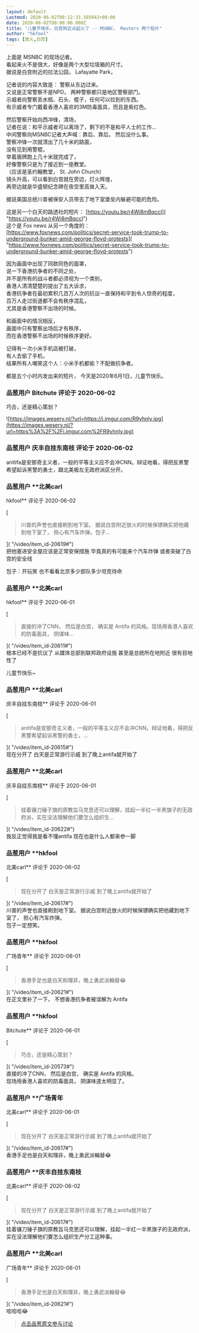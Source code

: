 ```yaml
---
layout: default
Lastmod: 2020-06-02T08:12:33.585042+00:00
date: 2020-06-02T00:00:00.000Z
title: "儿童节快乐，白宫附近点起火了 -- MSNBC， Reuters 两个短片"
author: "hkfool"
tags: [放火,白宫]
---
```


上面是 MSNBC 的现场记者。  
看起来火不是很大，好像是两个大型垃圾箱的尺寸。  
据说是白宫附近的拉法公园， Lafayatte Park，  
  
记者说的内容大致是： 警察从东边过来。  
又说是正常警察不是NPD， 两种警察都只是地区警察部门。  
示威者向警察丢水瓶、石头、棍子，任何可以捡到的东西。  
有示威者专门戴着香港人喜欢的3M防毒面具，而且是紫红色。  
  
然后警察开始向西冲锋，清场，  
记者在说：和平示威者可以离场了，剩下的不是和平人士的工作...  
中间警察向MSNBC记者大声喊：靠后、靠后。 然后没什么事。  
警察冲锋一次就清出了几十米的路面，  
没有见到用警棍，  
举着盾牌跑上几十米就完成了，  
好像警察只是为了接近到一座教堂。  
（应该是圣约翰教堂， St. John Church）  
镜头升高，可以看到白宫就在旁边，灯火辉煌，  
再旁边就是华盛顿纪念碑在夜空里高耸入天。  
  
据说美国总统川普被保安人员带去了地下室堡垒内躲避可能的危险。  
  
这是另一个白天的路透社的短片： [https://youtu.be/r4Wi8mBqccI]( "https://youtu.be/r4Wi8mBqccI")  
这个是 Fox news 从另一个角度的： [https://www.foxnews.com/politics/secret-service-took-trump-to-underground-bunker-amid-george-floyd-protests]( "https://www.foxnews.com/politics/secret-service-took-trump-to-underground-bunker-amid-george-floyd-protests")  
  
因为画面中出现了同款同色的面罩，  
说一下香港抗争者的不同之处，  
并不是所有的战斗者都必须视为一个类别，  
香港人清清楚楚的提出了五大诉求，  
香港抗争者在最初累积几百万人次的抗议一直保持和平到令人惊奇的程度，  
百万人走过街道都不会有秩序混乱，  
尤其是香港警察不出场的时候。  
  
和画面中的情况相反，  
画面中只有警察出场后才有秩序，  
而在香港警察不出场的时候秩序更好。  
  
记得有一次小米手机店被打破，  
有人去偷了手机，  
结果所有人嘲笑这个人：小米手机都偷？不配做抗争者。  
  
都是五个小时内发出来的短片， 今天是2020年6月1日，儿童节快乐。

            
### 品葱用户 **Bitchute** 评论于 2020-06-02
        
巧合，还是精心策划？  
  
![https://images.weserv.nl/?url=https://i.imgur.com/R9yhnly.jpg](https://images.weserv.nl/?url=https%3A%2F%2Fi.imgur.com%2FR9yhnly.jpg)
        


            
### 品葱用户 **庆丰自挂东南枝** 评论于 2020-06-02
        
anitifa是安那奇主义者，一般的平等主义应不会冲CNN。辩证地看，得把反黑警希望起诉黑警的勇士，跟北美极左无政府派区分开。
        


            
### 品葱用户 **北美carl 
hkfool** 评论于 2020-06-02
        
[

> 川普的声誉也直接刷到地下室。 据说白宫附近放火的时候保镖确实把他藏到地下室了， 担心有汽车炸弹。包子...

]( "/video/item_id-20619#")  
把他塞进安全屋应该是正常安保措施 毕竟真的有可能来个汽车炸弹 或者突破了白宫的安全线  
  
包子：开玩笑 也不看看北京多少部队多少坦克待命
        


            
### 品葱用户 **北美carl 
hkfool** 评论于 2020-06-01
        
[

> 直接的冲了CNN， 然后是白宫， 确实是 Antifa 的风格。现场用香港人喜欢的防毒面具， 阴谋味...

]( "/video/item_id-20611#")  
根本已经不是抗议了 从媒体总部到联邦政府设施 甚至是总统所在地附近 很有目地性了  
  
儿童节快乐~
        


            
### 品葱用户 **北美carl 
庆丰自挂东南枝** 评论于 2020-06-01
        
[

> anitifa是安那奇主义者，一般的平等主义应不会冲CNN。辩证地看，得把反黑警希望起诉黑警的勇士，...

]( "/video/item_id-20615#")  
现在分开了 白天是正常游行示威 到了晚上antifa就开始了
        


            
### 品葱用户 **北美carl 
庆丰自挂东南枝** 评论于 2020-06-01
        
[

> 挂着镰刀锤子旗的原教旨马克思还可以理解，挂起一半红一半黑旗子的无政府派，实在没法理解他们要怎么组织生...

]( "/video/item_id-20622#")  
我反正觉得我是看不懂antifa 现在也是什么人都来参一脚
        


            
### 品葱用户 **hkfool 
北美carl** 评论于 2020-06-02
        
[

> 现在分开了 白天是正常游行示威 到了晚上antifa就开始了

]( "/video/item_id-20617#")  
川普的声誉也直接刷到地下室。 据说白宫附近放火的时候保镖确实把他藏到地下室了， 担心有汽车炸弹。  
包子一定想笑。
        


            
### 品葱用户 **hkfool 
广场青年** 评论于 2020-06-01
        
[

> 香港手足也是白天和理非，晚上勇武派輪替😂

]( "/video/item_id-20621#")  
在正文里补了一下， 不想香港抗争者被误解为 Antifa
        


            
### 品葱用户 **hkfool 
Bitchute** 评论于 2020-06-01
        
[

> 巧合，还是精心策划？

]( "/video/item_id-20573#")  
直接的冲了CNN， 然后是白宫， 确实是 Antifa 的风格。  
现场用香港人喜欢的防毒面具， 阴谋味道太明显了。
        


            
### 品葱用户 **广场青年 
北美carl** 评论于 2020-06-01
        
[

> 现在分开了 白天是正常游行示威 到了晚上antifa就开始了

]( "/video/item_id-20617#")  
香港手足也是白天和理非，晚上勇武派輪替😂
        


            
### 品葱用户 **庆丰自挂东南枝 
北美carl** 评论于 2020-06-02
        
[

> 现在分开了 白天是正常游行示威 到了晚上antifa就开始了

]( "/video/item_id-20617#")  
挂着镰刀锤子旗的原教旨马克思还可以理解，挂起一半红一半黑旗子的无政府派，实在没法理解他们要怎么组织生产分工这种事。
        


            
### 品葱用户 **北美carl 
广场青年** 评论于 2020-06-01
        
[

> 香港手足也是白天和理非，晚上勇武派輪替😂

]( "/video/item_id-20621#")  
哈哈哈😂
        






> [点击品葱原文参与讨论](https://pincong.rocks/video/id-2228__sort_key-agree_count__sort-DESC?warning)

